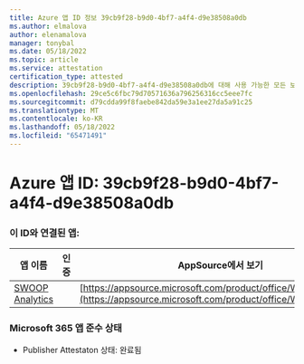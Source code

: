 ```yaml
---
title: Azure 앱 ID 정보 39cb9f28-b9d0-4bf7-a4f4-d9e38508a0db
ms.author: elmalova
author: elenamalova
manager: tonybal
ms.date: 05/18/2022
ms.topic: article
ms.service: attestation
certification_type: attested
description: 39cb9f28-b9d0-4bf7-a4f4-d9e38508a0db에 대해 사용 가능한 모든 보안 및 규정 준수 정보입니다.
ms.openlocfilehash: 29ce5c6fbc79d70571636a796256316cc5eee7fc
ms.sourcegitcommit: d79cdda99f8faebe842da59e3a1ee27da5a91c25
ms.translationtype: MT
ms.contentlocale: ko-KR
ms.lasthandoff: 05/18/2022
ms.locfileid: "65471491"
---
```

# <a name="azure-app-id-39cb9f28-b9d0-4bf7-a4f4-d9e38508a0db"></a>Azure 앱 ID: 39cb9f28-b9d0-4bf7-a4f4-d9e38508a0db


### <a name="apps-associated-with-this-id"></a>이 ID와 연결된 앱:
| **앱 이름** | **인증** | **AppSource에서 보기** |
|--------------|---------------|-----------------------|
| [SWOOP Analytics](../forward/WA200000877.md) |  | [https://appsource.microsoft.com/product/office/WA200000877](https://appsource.microsoft.com/product/office/WA200000877) |

### <a name="microsoft-365-app-compliance-status"></a>Microsoft 365 앱 준수 상태
- Publisher Attestaton 상태: 완료됨
